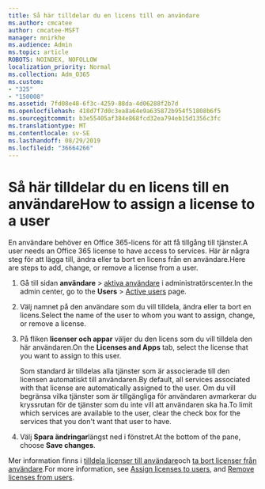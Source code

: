 ```yaml
---
title: Så här tilldelar du en licens till en användare
ms.author: cmcatee
author: cmcatee-MSFT
manager: mnirkhe
ms.audience: Admin
ms.topic: article
ROBOTS: NOINDEX, NOFOLLOW
localization_priority: Normal
ms.collection: Adm_O365
ms.custom:
- "325"
- "150008"
ms.assetid: 7fd08e48-6f3c-4259-88da-4d06288f2b7d
ms.openlocfilehash: 418d7f7d0c3ea8a64e9a635872b954f51808b6f5
ms.sourcegitcommit: b3e55405af384e868fcd32ea794eb15d1356c3fc
ms.translationtype: MT
ms.contentlocale: sv-SE
ms.lasthandoff: 08/29/2019
ms.locfileid: "36664266"
---
```

# <a name="how-to-assign-a-license-to-a-user"></a><span data-ttu-id="e5093-102">Så här tilldelar du en licens till en användare</span><span class="sxs-lookup"><span data-stu-id="e5093-102">How to assign a license to a user</span></span>

<span data-ttu-id="e5093-103">En användare behöver en Office 365-licens för att få tillgång till tjänster.</span><span class="sxs-lookup"><span data-stu-id="e5093-103">A user needs an Office 365 license to have access to services.</span></span> <span data-ttu-id="e5093-104">Här är några steg för att lägga till, ändra eller ta bort en licens från en användare.</span><span class="sxs-lookup"><span data-stu-id="e5093-104">Here are steps to add, change, or remove a license from a user.</span></span>
  
1. <span data-ttu-id="e5093-105">Gå till sidan **användare** \> [aktiva användare](https://go.microsoft.com/fwlink/p/?linkid=834822) i administratörscenter.</span><span class="sxs-lookup"><span data-stu-id="e5093-105">In the admin center, go to the **Users** \> [Active users](https://go.microsoft.com/fwlink/p/?linkid=834822) page.</span></span>

2. <span data-ttu-id="e5093-106">Välj namnet på den användare som du vill tilldela, ändra eller ta bort en licens.</span><span class="sxs-lookup"><span data-stu-id="e5093-106">Select the name of the user to whom you want to assign, change, or remove a license.</span></span>

3. <span data-ttu-id="e5093-107">På fliken **licenser och appar** väljer du den licens som du vill tilldela den här användaren.</span><span class="sxs-lookup"><span data-stu-id="e5093-107">On the **Licenses and Apps** tab, select the license that you want to assign to this user.</span></span>

    <span data-ttu-id="e5093-108">Som standard är tilldelas alla tjänster som är associerade till den licensen automatiskt till användaren.</span><span class="sxs-lookup"><span data-stu-id="e5093-108">By default, all services associated with that license are automatically assigned to the user.</span></span> <span data-ttu-id="e5093-109">Om du vill begränsa vilka tjänster som är tillgängliga för användaren avmarkerar du kryssrutan för de tjänster som du inte vill att användaren ska ha.</span><span class="sxs-lookup"><span data-stu-id="e5093-109">To limit which services are available to the user, clear the check box for the services that you don't want that user to have.</span></span>

4. <span data-ttu-id="e5093-110">Välj **Spara ändringar**längst ned i fönstret.</span><span class="sxs-lookup"><span data-stu-id="e5093-110">At the bottom of the pane, choose **Save changes**.</span></span>

<span data-ttu-id="e5093-111">Mer information finns i [tilldela licenser till användare](https://docs.microsoft.com/office365/admin/subscriptions-and-billing/assign-licenses-to-users)och [ta bort licenser från användare](https://docs.microsoft.com/office365/admin/subscriptions-and-billing/remove-licenses-from-users).</span><span class="sxs-lookup"><span data-stu-id="e5093-111">For more information, see [Assign licenses to users](https://docs.microsoft.com/office365/admin/subscriptions-and-billing/assign-licenses-to-users), and [Remove licenses from users](https://docs.microsoft.com/office365/admin/subscriptions-and-billing/remove-licenses-from-users).</span></span>